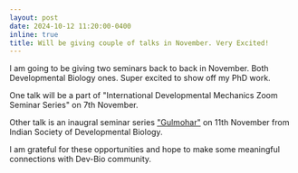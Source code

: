 ```yaml
---
layout: post
date: 2024-10-12 11:20:00-0400
inline: true
title: Will be giving couple of talks in November. Very Excited!
---
```


I am going to be giving two seminars back to back in November. Both Developmental Biology ones. Super excited to show off my PhD work.

One talk will be a part of "International Developmental Mechanics Zoom Seminar Series" on 7th November.

Other talk is an inaugral seminar series ["Gulmohar"](https://x.com/InSDB_79/status/1838189054103560451) on 11th November from Indian Society of Developmental Biology.

I am grateful for these opportunities and hope to make some meaningful connections with Dev-Bio community.